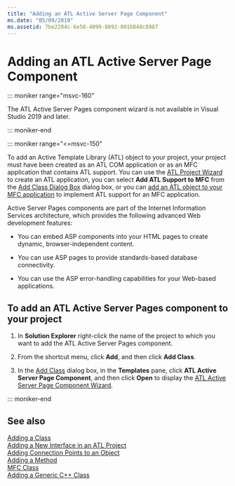 ```yaml
---
title: "Adding an ATL Active Server Page Component"
ms.date: "05/09/2019"
ms.assetid: 7be2204c-6e58-4099-8892-001b848c8987
---
```

# Adding an ATL Active Server Page Component

::: moniker range="msvc-160"

The ATL Active Server Pages component wizard is not available in Visual Studio 2019 and later.

::: moniker-end

::: moniker range="<=msvc-150"

To add an Active Template Library (ATL) object to your project, your project must have been created as an ATL COM application or as an MFC application that contains ATL support. You can use the [ATL Project Wizard](../../atl/reference/atl-project-wizard.md) to create an ATL application, you can select **Add ATL Support to MFC** from the [Add Class Dialog Box](../../ide/adding-a-class-visual-cpp.md#add-class-dialog-box) dialog box, or you can [add an ATL object to your MFC application](../../mfc/reference/adding-atl-support-to-your-mfc-project.md) to implement ATL support for an MFC application.

Active Server Pages components are part of the Internet Information Services architecture, which provides the following advanced Web development features:

- You can embed ASP components into your HTML pages to create dynamic, browser-independent content.

- You can use ASP pages to provide standards-based database connectivity.

- You can use the ASP error-handling capabilities for your Web-based applications.

## To add an ATL Active Server Pages component to your project

1. In **Solution Explorer** right-click the name of the project to which you want to add the ATL Active Server Pages component.

1. From the shortcut menu, click **Add**, and then click **Add Class**.

1. In the [Add Class](../../ide/adding-a-class-visual-cpp.md#add-class-dialog-box) dialog box, in the **Templates** pane, click **ATL Active Server Page Component**, and then click **Open** to display the [ATL Active Server Page Component Wizard](../../atl/reference/atl-active-server-page-component-wizard.md).

::: moniker-end

## See also

[Adding a Class](../../ide/adding-a-class-visual-cpp.md)<br/>
[Adding a New Interface in an ATL Project](../../atl/reference/adding-a-new-interface-in-an-atl-project.md)<br/>
[Adding Connection Points to an Object](../../atl/adding-connection-points-to-an-object.md)<br/>
[Adding a Method](../../ide/adding-a-method-visual-cpp.md)<br/>
[MFC Class](../../mfc/reference/adding-an-mfc-class.md)<br/>
[Adding a Generic C++ Class](../../ide/adding-a-generic-cpp-class.md)
